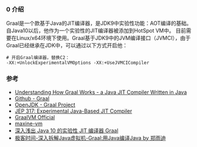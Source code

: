### 0 介绍

Graal是一个款基于Java的JIT编译器，是JDK9中实验性功能：AOT编译的基础。自Java10以后，他作为一个实验性的JIT编译器被添加到HotSpot VM中。
目前需要在Linux/x64环境下使用。Graal基于JDK9中的JVM编译接口（JVMCI），由于Graal已经继承在JDK中，可以通过以下方式开启他：

```text
# 开启Graal编译器，替换C2：
-XX:+UnlockExperimentalVMOptions -XX:+UseJVMCICompiler
```




### 参考

* [Understanding How Graal Works - a Java JIT Compiler Written in Java](https://chrisseaton.com/truffleruby/jokerconf17/)
* [Github - Graal](https://github.com/oracle/graal)
* [OpenJDK - Graal Project](http://openjdk.java.net/projects/graal/)
* [JEP 317: Experimental Java-Based JIT Compiler](https://openjdk.java.net/jeps/317)
* [GraalVM Official](https://www.graalvm.org/)
* [maxine-vm](https://community.oracle.com/community/groundbreakers/java/java_hotspot_virtual_machine/maxine-vm)
* [深入浅出 Java 10 的实验性 JIT 编译器 Graal](https://www.infoq.cn/article/java-10-jit-compiler-graal)
* [极客时间-深入拆解Java虚拟机-Graal:用Java编译Java by 郑雨迪](http://gk.link/a/105dI)